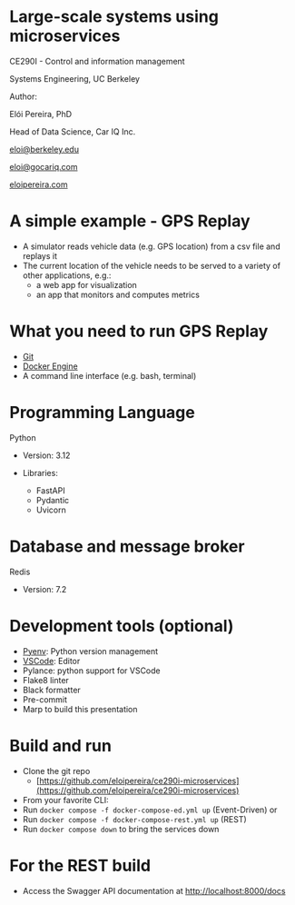 # Large-scale systems using microservices

CE290I - Control and information management

Systems Engineering, UC Berkeley

Author:

Elói Pereira, PhD

Head of Data Science, Car IQ Inc.

eloi@berkeley.edu

eloi@gocariq.com

[eloipereira.com](https://www.eloipereira.com)



 # A simple example - GPS Replay

* A simulator reads vehicle data (e.g. GPS location) from a csv file and replays it
* The current location of the vehicle needs to be served to a variety of other applications, e.g.:
  * a web app for visualization
  * an app that monitors and computes metrics


# What you need to run GPS Replay

- [Git](https://git-scm.com/downloads)
- [Docker Engine](https://docs.docker.com/engine/install/)
- A command line interface (e.g. bash, terminal)

# Programming Language

Python

* Version: 3.12
* Libraries:

  - FastAPI
  - Pydantic
  - Uvicorn


# Database and message broker

Redis

* Version: 7.2

# Development tools (optional)

- [Pyenv](https://github.com/pyenv/pyenv): Python version management
- [VSCode](https://code.visualstudio.com/download): Editor
- Pylance: python support for VSCode
- Flake8 linter
- Black formatter
- Pre-commit
- Marp to build this presentation

# Build and run

- Clone the git repo
  - [https://github.com/eloipereira/ce290i-microservices](https://github.com/eloipereira/ce290i-microservices)
- From your favorite CLI:
- Run `docker compose -f docker-compose-ed.yml up` (Event-Driven) or
- Run `docker compose -f docker-compose-rest.yml up` (REST)
- Run `docker compose down` to bring the services down

# For the REST build
- Access the Swagger API documentation at [http://localhost:8000/docs](http://localhost:8000/docs)
